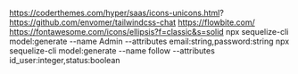 https://coderthemes.com/hyper/saas/icons-unicons.html?
https://github.com/envomer/tailwindcss-chat
https://flowbite.com/
https://fontawesome.com/icons/ellipsis?f=classic&s=solid
npx sequelize-cli model:generate --name Admin --attributes email:string,password:string
npx sequelize-cli model:generate --name follow --attributes id_user:integer,status:boolean

